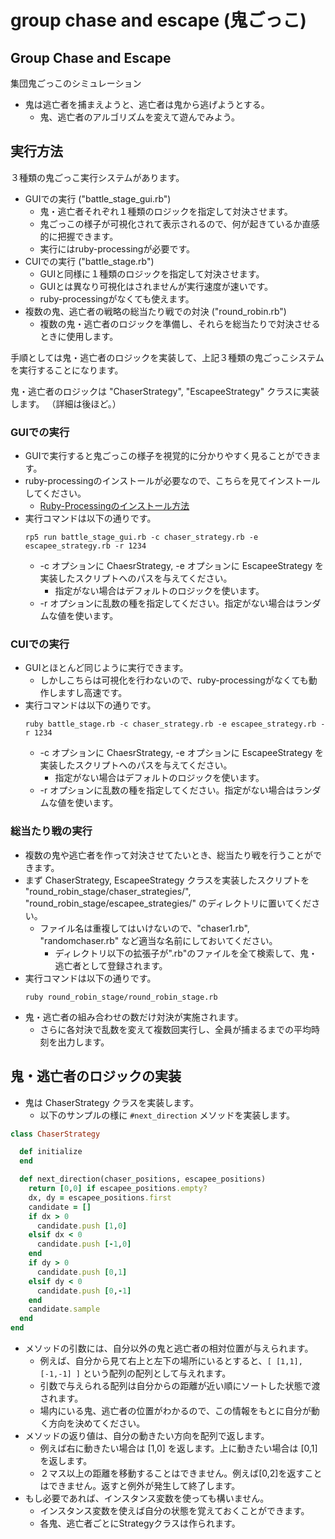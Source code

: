group chase and escape (鬼ごっこ)
======================

## Group Chase and Escape

集団鬼ごっこのシミュレーション

- 鬼は逃亡者を捕まえようと、逃亡者は鬼から逃げようとする。
  - 鬼、逃亡者のアルゴリズムを変えて遊んでみよう。

## 実行方法

３種類の鬼ごっこ実行システムがあります。

- GUIでの実行 ("battle\_stage\_gui.rb")
  - 鬼・逃亡者それぞれ１種類のロジックを指定して対決させます。
  - 鬼ごっこの様子が可視化されて表示されるので、何が起きているか直感的に把握できます。
  - 実行にはruby-processingが必要です。
- CUIでの実行 ("battle\_stage.rb")
  - GUIと同様に１種類のロジックを指定して対決させます。
  - GUIとは異なり可視化はされませんが実行速度が速いです。
  - ruby-processingがなくても使えます。
- 複数の鬼、逃亡者の戦略の総当たり戦での対決 ("round\_robin.rb")
  - 複数の鬼・逃亡者のロジックを準備し、それらを総当たりで対決させるときに使用します。

手順としては鬼・逃亡者のロジックを実装して、上記３種類の鬼ごっこシステムを実行することになります。

鬼・逃亡者のロジックは "ChaserStrategy", "EscapeeStrategy" クラスに実装します。
（詳細は後ほど。）

### GUIでの実行

- GUIで実行すると鬼ごっこの様子を視覚的に分かりやすく見ることができます。
- ruby-processingのインストールが必要なので、こちらを見てインストールしてください。
  - [Ruby-Processingのインストール方法](http://qiita.com/yohm/items/f3f82f423b507cec1dcc)
- 実行コマンドは以下の通りです。
  ```
  rp5 run battle_stage_gui.rb -c chaser_strategy.rb -e escapee_strategy.rb -r 1234
  ```
  - -c オプションに ChaesrStrategy, -e オプションに EscapeeStrategy を実装したスクリプトへのパスを与えてください。
    - 指定がない場合はデフォルトのロジックを使います。
  - -r オプションに乱数の種を指定してください。指定がない場合はランダムな値を使います。

### CUIでの実行

- GUIとほとんど同じように実行できます。
  - しかしこちらは可視化を行わないので、ruby-processingがなくても動作しますし高速です。
- 実行コマンドは以下の通りです。
  ```
  ruby battle_stage.rb -c chaser_strategy.rb -e escapee_strategy.rb -r 1234
  ```
  - -c オプションに ChaesrStrategy, -e オプションに EscapeeStrategy を実装したスクリプトへのパスを与えてください。
    - 指定がない場合はデフォルトのロジックを使います。
  - -r オプションに乱数の種を指定してください。指定がない場合はランダムな値を使います。

### 総当たり戦の実行

- 複数の鬼や逃亡者を作って対決させてたいとき、総当たり戦を行うことができます。
- まず ChaserStrategy, EscapeeStrategy クラスを実装したスクリプトを "round\_robin\_stage/chaser\_strategies/", "round\_robin\_stage/escapee\_strategies/" のディレクトリに置いてください。
  - ファイル名は重複してはいけないので、"chaser1.rb", "randomchaser.rb" など適当な名前にしておいてください。
    - ディレクトリ以下の拡張子が".rb"のファイルを全て検索して、鬼・逃亡者として登録されます。
- 実行コマンドは以下の通りです。
  ```
  ruby round_robin_stage/round_robin_stage.rb
  ```
- 鬼・逃亡者の組み合わせの数だけ対決が実施されます。
  - さらに各対決で乱数を変えて複数回実行し、全員が捕まるまでの平均時刻を出力します。


## 鬼・逃亡者のロジックの実装

- 鬼は ChaserStrategy クラスを実装します。
  - 以下のサンプルの様に `#next_direction` メソッドを実装します。

```rb:sample_chaser.rb
class ChaserStrategy

  def initialize
  end

  def next_direction(chaser_positions, escapee_positions)
    return [0,0] if escapee_positions.empty?
    dx, dy = escapee_positions.first
    candidate = []
    if dx > 0
      candidate.push [1,0]
    elsif dx < 0
      candidate.push [-1,0]
    end
    if dy > 0
      candidate.push [0,1]
    elsif dy < 0
      candidate.push [0,-1]
    end
    candidate.sample
  end
end
```

- メソッドの引数には、自分以外の鬼と逃亡者の相対位置が与えられます。
  - 例えば、自分から見て右上と左下の場所にいるとすると、`[ [1,1], [-1,-1] ]` という配列の配列として与えれます。
  - 引数で与えられる配列は自分からの距離が近い順にソートした状態で渡されます。
  - 場内にいる鬼、逃亡者の位置がわかるので、この情報をもとに自分が動く方向を決めてください。
- メソッドの返り値は、自分の動きたい方向を配列で返します。
  - 例えば右に動きたい場合は [1,0] を返します。上に動きたい場合は [0,1] を返します。
  - ２マス以上の距離を移動することはできません。例えば[0,2]を返すことはできません。返すと例外が発生して終了します。
- もし必要であれば、インスタンス変数を使っても構いません。
  - インスタンス変数を使えば自分の状態を覚えておくことができます。
  - 各鬼、逃亡者ごとにStrategyクラスは作られます。

